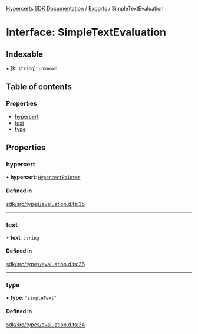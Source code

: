 [Hypercerts SDK Documentation](../README.md) / [Exports](../modules.md) / SimpleTextEvaluation

# Interface: SimpleTextEvaluation

## Indexable

▪ [k: `string`]: `unknown`

## Table of contents

### Properties

- [hypercert](SimpleTextEvaluation.md#hypercert)
- [text](SimpleTextEvaluation.md#text)
- [type](SimpleTextEvaluation.md#type)

## Properties

### hypercert

• **hypercert**: [`HypercertPointer`](HypercertPointer.md)

#### Defined in

[sdk/src/types/evaluation.d.ts:35](https://github.com/Network-Goods/hypercerts/blob/e1b6279/sdk/src/types/evaluation.d.ts#L35)

---

### text

• **text**: `string`

#### Defined in

[sdk/src/types/evaluation.d.ts:36](https://github.com/Network-Goods/hypercerts/blob/e1b6279/sdk/src/types/evaluation.d.ts#L36)

---

### type

• **type**: `"simpleText"`

#### Defined in

[sdk/src/types/evaluation.d.ts:34](https://github.com/Network-Goods/hypercerts/blob/e1b6279/sdk/src/types/evaluation.d.ts#L34)
